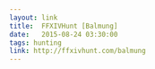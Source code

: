 ```yaml
---
layout: link
title:  FFXIVHunt [Balmung]
date:   2015-08-24 03:30:00
tags: hunting
link: http://ffxivhunt.com/balmung
---
```

